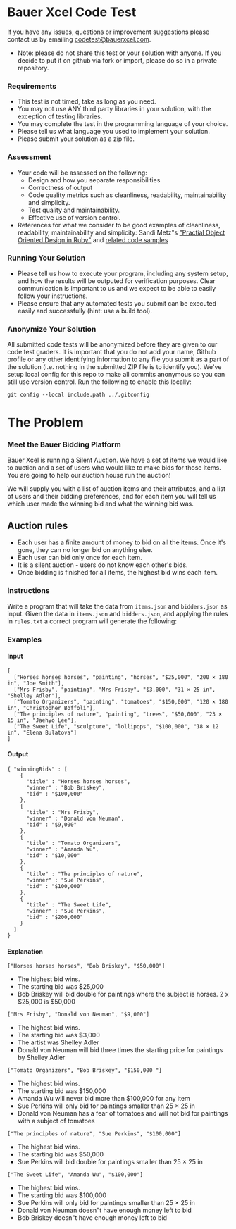 # Bauer Xcel Code Test

If you have any issues, questions or improvement suggestions please contact us by emailing
codetest@bauerxcel.com.

* Note: please do not share this test or your solution with anyone. If you decide to
put it on github via fork or import, please do so in a private repository.

### Requirements

 - This test is not timed, take as long as you need.
 - You may not use ANY third party libraries in your solution, with the exception of testing libraries.
 - You may complete the test in the programming language of your choice.
 - Please tell us what language you used to implement your solution.
 - Please submit your solution as a zip file.

### Assessment

- Your code will be assessed on the following:
    - Design and how you separate responsibilities
    - Correctness of output
    - Code quality metrics such as cleanliness, readability, maintainability and simplicity.
    - Test quality and maintainability.
    - Effective use of version control.
- References for what we consider to be good examples of cleanliness, readability, maintainability and simplicity:
Sandi Metz"s ["Practial Object Oriented Design in Ruby"](http://www.poodr.com/) and
[related code samples](https://github.com/skmetz/poodr/)

### Running Your Solution

- Please tell us how to execute your program, including any system setup, and how the results will be outputed for verification purposes. Clear communication is important to us and we expect to be able to easily follow your instructions.
- Please ensure that any automated tests you submit can be executed easily and successfully (hint: use a build tool).

### Anonymize Your Solution

All submitted code tests will be anonymized before they are given to our code test graders. It is important that you do not add your name, Github profile or any other identifying information to any file you submit as a part of the solution (i.e. nothing in the submitted ZIP file is to identify you). We've setup local config for this repo to make all commits anonymous so you can still use version control. Run the following to enable this locally:
```
git config --local include.path ../.gitconfig
```

# The Problem

### Meet the Bauer Bidding Platform

Bauer Xcel is running a Silent Auction. We have a set of items we would like to auction and a set of users who would like to make bids for those items. You are going to help our auction house run the auction!

We will supply you with a list of auction items and their attributes, and a list of users and their bidding preferences, and for each item you will tell us which user made the winning bid and what the winning bid was.

## Auction rules

- Each user has a finite amount of money to bid on all the items. Once it's gone, they can no longer bid on anything else.
- Each user can bid only once for each item.
- It is a silent auction - users do not know each other's bids.
- Once bidding is finished for all items, the highest bid wins each item.

### Instructions

Write a program that will take the data from `items.json` and `bidders.json` as input. Given the data in `items.json` and `bidders.json`, and applying the rules in `rules.txt` a correct program will generate the following:

### Examples

#### Input
```
[
  ["Horses horses horses", "painting", "horses", "$25,000", "200 × 180 in", "Joe Smith"],
  ["Mrs Frisby", "painting", "Mrs Frisby", "$3,000", "31 × 25 in", "Shelley Adler"],
  ["Tomato Organizers", "painting", "tomatoes", "$150,000", "120 × 180 in", "Christopher Boffoli"],
  ["The principles of nature", "painting", "trees", "$50,000", "23 × 15 in", "Jaehyo Lee"],
  ["The Sweet Life", "sculpture", "lollipops", "$100,000", "18 × 12 in", "Elena Bulatova"]
]
```

#### Output
```
{ "winningBids" : [
    {
      "title" : "Horses horses horses",
      "winner" : "Bob Briskey",
      "bid" : "$100,000"
    },
    {
      "title" : "Mrs Frisby",
      "winner" : "Donald von Neuman",
      "bid" : "$9,000"
    },
    {
      "title" : "Tomato Organizers",
      "winner" : "Amanda Wu",
      "bid" : "$10,000"
    },
    {
      "title" : "The principles of nature",
      "winner" : "Sue Perkins",
      "bid" : "$100,000"
    },
    {
      "title" : "The Sweet Life",
      "winner" : "Sue Perkins",
      "bid" : "$200,000"
    }
  ]
}
```

#### Explanation
```
["Horses horses horses", "Bob Briskey", "$50,000"]
```
- The highest bid wins.
- The starting bid was $25,000
- Bob Briskey will bid double for paintings where the subject is horses. 2 x $25,000 is $50,000

```
["Mrs Frisby", "Donald von Neuman", "$9,000"]
```
- The highest bid wins.
- The starting bid was $3,000
- The artist was Shelley Adler
- Donald von Neuman will bid three times the starting price for paintings by Shelley Adler

```
["Tomato Organizers", "Bob Briskey", "$150,000 "]
```
- The highest bid wins.
- The starting bid was $150,000
- Amanda Wu will never bid more than $100,000 for any item
- Sue Perkins will only bid for paintings smaller than 25 × 25 in
- Donald von Neuman has a fear of tomatoes and will not bid for paintings with a subject of tomatoes

```
["The principles of nature", "Sue Perkins", "$100,000"]
```
- The highest bid wins.
- The starting bid was $50,000
- Sue Perkins will bid double for paintings smaller than 25 × 25 in

```
["The Sweet Life", "Amanda Wu", "$100,000"]
```
- The highest bid wins.
- The starting bid was $100,000
- Sue Perkins will only bid for paintings smaller than 25 × 25 in
- Donald von Neuman doesn"t have enough money left to bid
- Bob Briskey doesn"t have enough money left to bid
